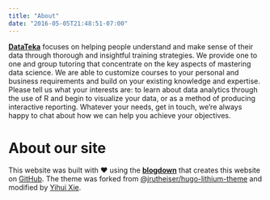 ```yaml
---
title: "About"
date: "2016-05-05T21:48:51-07:00"
---
```


[**DataTeka**](http://www.datateka.com) focuses on helping people understand and make sense of their data through thorough and insightful training strategies. We provide one to one and group tutoring that concentrate on the key aspects of mastering data science. We are able to customize courses to your personal and business requirements and build on your existing knowledge and expertise. Please tell us what your interests are: to learn about data analytics through the use of R and begin to visualize your data, or as a method of producing interactive reporting. Whatever your needs, get in touch, we’re always happy to chat about how we can help you achieve your objectives.

# About our site

This website was built with :heart: using the [**blogdown**](https://github.com/rstudio/blogdown) that creates this website on [GitHub](https://github.com/tanjakec/myblogdown). The theme was forked from [@jrutheiser/hugo-lithium-theme](https://github.com/jrutheiser/hugo-lithium-theme) and modified by [Yihui Xie](https://github.com/yihui/hugo-lithium-theme).
